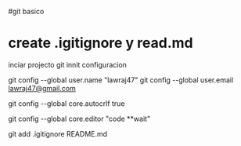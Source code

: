 #git basico 

# create .igitignore y read.md
 
 inciar projecto git innit
 configuracion 

git config --global user.name "lawraj47"
git config --global user.email lawraj47@gmail.com

git config --global core.autocrlf true

git config --global core.editor "code **wait"

git add .igitignore README.md